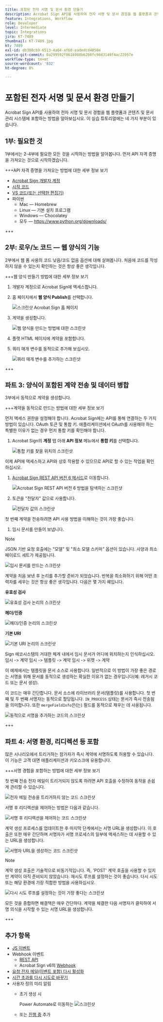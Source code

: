```yaml
---
title: 포함된 전자 서명 및 문서 환경 만들기
description: Acrobat Sign API를 사용하여 전자 서명 및 문서 경험을 웹 플랫폼과 콘텐츠 및 문서 관리 시스템에 포함하는 방법을 알아보십시오
feature: Integrations, Workflow
role: Developer
level: Intermediate
topic: Integrations
jira: KT-7489
thumbnail: KT-7489.jpg
kt: 7489
exl-id: db300cb9-6513-4a64-af60-eadedcd4858e
source-git-commit: 0a299592f0616988b6208fc98d3140f4ac22057e
workflow-type: tm+mt
source-wordcount: '832'
ht-degree: 0%

---
```


# 포함된 전자 서명 및 문서 환경 만들기

Acrobat Sign API를 사용하여 전자 서명 및 문서 경험을 웹 플랫폼과 콘텐츠 및 문서 관리 시스템에 포함하는 방법을 알아보십시오. 이 실습 튜토리얼에는 네 가지 부분이 있습니다.

## 1부: 필요한 것

1부에서는 2-4부에 필요한 모든 것을 시작하는 방법을 알아봅니다. 먼저 API 자격 증명을 가져오는 것으로 시작하겠습니다.

+++API 자격 증명을 가져오는 방법에 대한 세부 정보 보기

* [Acrobat Sign 개발자 계정](https://www.adobe.com/acrobat/business/developer-form.html)
* [시작 코드](https://github.com/benvanderberg/adobe-sign-api-tutorial)
* [VS 코드(또는 선택한 편집기)](https://code.visualstudio.com)
* 파이썬
   * Mac — Homebrew
   * Linux — 기본 설치 프로그램
   * Windows — Chocolatey
   * 모두 — https://www.python.org/downloads/

+++

## 2부: 로우/노 코드 — 웹 양식의 기능

2부에서 웹 폼 사용의 코드 낮음/코드 없음 옵션에 대해 살펴봅니다. 처음에 코드를 작성하지 않을 수 있는지 확인하는 것은 항상 좋은 생각입니다.

+++웹 양식 만들기 방법에 대한 세부 정보 보기

1. 개발자 계정으로 Acrobat Sign에 액세스합니다.

1. 홈 페이지에서 **웹 양식 Publish**&#x200B;를 선택합니다.

   ![스크린샷 Acrobat Sign 홈 페이지](assets/embeddedesignature/embed_1.png)

1. 계약을 생성합니다.

   ![웹 양식을 만드는 방법에 대한 스크린샷](assets/embeddedesignature/embed_2.png)

1. 플랫 HTML 페이지에 계약을 포함합니다.

1. 쿼리 매개 변수를 동적으로 추가해 보십시오.

   ![쿼리 매개 변수를 추가하는 스크린샷](assets/embeddedesignature/embed_3.png)

+++

## 파트 3: 양식이 포함된 계약 전송 및 데이터 병합

3부에서 동적으로 계약을 생성합니다.

+++계약을 동적으로 만드는 방법에 대한 세부 정보 보기

먼저 액세스 권한을 설정해야 합니다. Acrobat Sign에는 API를 통해 연결하는 두 가지 방법이 있습니다. OAuth 토큰 및 통합 키. 애플리케이션에서 OAuth를 사용해야 하는 특별한 이유가 없는 경우 먼저 통합 키를 확인해야 합니다.

1. Acrobat Sign의 **계정** 탭 아래 **API 정보** 메뉴에서 **통합 키**&#x200B;를 선택합니다.

   ![통합 키를 찾을 위치의 스크린샷](assets/embeddedesignature/embed_4.png)

이제 API에 액세스하고 API와 상호 작용할 수 있으므로 API로 할 수 있는 작업을 확인하십시오.

1. [Acrobat Sign REST API 버전 6 메서드](http://adobesign.com/public/docs/restapi/v6)로 이동합니다.

   ![Acrobat Sign REST API 버전 6 방법을 탐색하는 스크린샷](assets/embeddedesignature/embed_5.png)

1. 토큰을 &quot;전달자&quot; 값으로 사용합니다.

   ![전달자 값의 스크린샷](assets/embeddedesignature/embed_6.png)

첫 번째 계약을 전송하려면 API 사용 방법을 이해하는 것이 가장 좋습니다.

1. 임시 문서를 만들어 보냅니다.

>[!NOTE]
>
>JSON 기반 요청 호출에는 &quot;모델&quot; 및 &quot;최소 모델 스키마&quot; 옵션이 있습니다. 사양과 최소 페이로드 세트가 제공됩니다.

![임시 문서를 만드는 스크린샷](assets/embeddedesignature/embed_7.png)

계약을 처음 보낸 후 논리를 추가할 준비가 되었습니다. 반복을 최소화하기 위해 어떤 조력자를 세우는 것은 항상 좋은 생각입니다. 다음은 몇 가지 예입니다.

**유효성 검사**

![유효성 검사 논리의 스크린샷](assets/embeddedesignature/embed_8.png)

**헤더/인증**

![헤더/인증 논리의 스크린샷](assets/embeddedesignature/embed_9.png)

**기본 URI**

![기본 URI 논리의 스크린샷](assets/embeddedesignature/embed_10.png)

Sign 에코시스템의 거대한 체계 내에서 임시 문서가 어디에 위치하는지 인식하십시오.
임시 -> 계약
임시 -> 템플릿 -> 계약
임시 -> 위젯 -> 계약

이 예제에서는 템플릿을 문서 소스로 사용합니다. 일반적으로 이 방법이 가장 좋은 경로는 서명을 위해 문서를 동적으로 생성하는 확실한 이유가 없는 경우입니다(예: 레거시 코드 또는 문서 생성).

이 코드는 매우 간단합니다. 문서 소스에 라이브러리 문서(템플릿)를 사용합니다. 첫 번째 및 두 번째 서명자는 동적으로 할당됩니다. `IN_PROCESS` 상태는 문서가 즉시 전송됨을 의미합니다. 또한 `mergeFieldInfo`은(는) 필드를 동적으로 채우는 데 사용됩니다.

![동적으로 서명을 추가하는 코드의 스크린샷](assets/embeddedesignature/embed_11.png)

+++

## 파트 4: 서명 환경, 리디렉션 등 포함

많은 시나리오에서 트리거하는 참가자가 즉시 계약에 서명하도록 허용할 수 있습니다. 이 기능은 고객 대면 애플리케이션과 키오스크에 유용합니다.

+++서명 경험을 포함하는 방법에 대한 세부 정보 보기

첫 번째 전송 전자 메일이 트리거되지 않도록 하려면 API 호출을 수정하여 동작을 손쉽게 관리할 수 있습니다.

![전자 메일 전송을 트리거하지 않는 코드 스크린샷](assets/embeddedesignature/embed_12.png)

서명 후 리디렉션을 제어하는 방법은 다음과 같습니다.

![서명 후 리디렉션을 제어하는 코드 스크린샷](assets/embeddedesignature/embed_13.png)

계약 생성 프로세스를 업데이트한 후 마지막 단계에서는 서명 URL을 생성합니다. 이 호출은 또한 매우 간단하며 서명자가 서명 프로세스의 일부에 액세스하는 데 사용할 수 있는 URL을 생성합니다.

![서명자 URL을 생성하는 코드 스크린샷](assets/embeddedesignature/embed_14.png)

>[!NOTE]
>
>계약 생성 호출은 기술적으로 비동기적입니다. 즉, &#39;POST&#39; 계약 호출을 사용할 수 있지만 계약이 아직 준비되지 않았습니다. 재시도 루프를 설정하는 것이 좋습니다. 다시 시도 또는 해당 환경에 가장 적합한 방법을 사용하십시오.

![다시 시도 루프를 설정하는 것이 가장 좋다는 스크린샷](assets/embeddedesignature/embed_15.png)

모든 것을 종합하면 해결책은 매우 간단하다. 계약을 체결한 다음 서명자가 클릭하여 서명 의식을 시작할 수 있는 서명 URL을 생성합니다.

+++

## 추가 항목

* [JS 이벤트](https://www.adobe.io/apis/documentcloud/sign/docs.html#!adobedocs/adobe-sign/master/events.md)
* Webhook 이벤트
   * [REST API](https://sign-acs.na1.echosign.com/public/docs/restapi/v6#!/webhooks/createWebhook)
   * Acrobat Sign v6의 [Webhook](https://www.adobe.io/apis/documentcloud/sign/docs.html#!adobedocs/adobe-sign/master/webhooks.md)
* [요청 전자 메일(이벤트 포함) 다시 활성화](https://sign-acs.na1.echosign.com/public/docs/restapi/v6#!/agreements/updateAgreement)
* [시간 초과를 다시 시도로 바꾸기](https://stackoverflow.com/questions/23267409/how-to-implement-retry-mechanism-into-python-requests-library)
* 사용자 정의 미리 알림
   * 초기 생성 시

     Power Automate로 이동하는 ![스크린샷](assets/embeddedesignature/embed_16.png)

   * 또는 [진행 중](https://sign-acs.na1.echosign.com/public/docs/restapi/v6#!/agreements/createReminderOnParticipant) 추가
